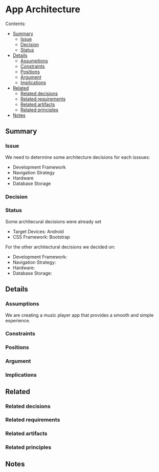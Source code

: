 #  App Architecture

Contents:
  - [Summary](https://github.com/Miiikeey/AppArchitecture/blob/main/index.md#summary)
    - [Issue](https://github.com/Miiikeey/AppArchitecture/blob/main/index.md#issue)
    - [Decision](https://github.com/Miiikeey/AppArchitecture/blob/main/index.md#decision)
    - [Status](https://github.com/Miiikeey/AppArchitecture/blob/main/index.md#status)
  - [Details](https://github.com/Miiikeey/AppArchitecture/blob/main/index.md#details)
    - [Assumptions](https://github.com/Miiikeey/AppArchitecture/blob/main/index.md#assumtions)
    - [Constraints](https://github.com/Miiikeey/AppArchitecture/blob/main/index.md#constriants)
    - [Positions](https://github.com/Miiikeey/AppArchitecture/blob/main/index.md#positions)
    - [Argument](https://github.com/Miiikeey/AppArchitecture/blob/main/index.md#argument)
    - [Implications](https://github.com/Miiikeey/AppArchitecture/blob/main/index.md#implications)
  - [Related](https://github.com/Miiikeey/AppArchitecture/blob/main/index.md#related)
    - [Related decisions](https://github.com/Miiikeey/AppArchitecture/blob/main/index.md#related-decisions)
    - [Related requirements](https://github.com/Miiikeey/AppArchitecture/blob/main/index.md#related-requirements)
    - [Related artifacts](https://github.com/Miiikeey/AppArchitecture/blob/main/index.md#related-artifacts)
    - [Related principles](https://github.com/Miiikeey/AppArchitecture/blob/main/index.md#related-principles)
  - [Notes](https://github.com/Miiikeey/AppArchitecture/blob/main/index.md#notes)


##  Summary

### Issue
We need to determine some architecture decisions for each isssues:
- Development Framework
- Navigation Strategy
- Hardware
- Database Storage
###  Decision

###  Status
Some architecural decisions were already set
- Target Devices: Android
- CSS Framework: Bootstrap

For the other architectural decisions we decided on:
- Development Framework:
- Navigation Strategy:
- Hardware:
- Database Storage:

##  Details

###  Assumptions
We are creating a music player app that provides a smooth and simple experience.
###  Constraints

###  Positions

###  Argument

###  Implications

##  Related

###  Related decisions

###  Related requirements

###  Related artifacts

###  Related principles

##  Notes